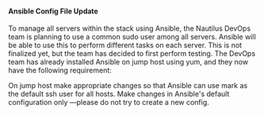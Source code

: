 #### Ansible Config File Update

To manage all servers within the stack using Ansible, the Nautilus DevOps team is planning to use a common sudo user among all servers. Ansible will be able to use this to perform different tasks on each server. This is not finalized yet, but the team has decided to first perform testing. The DevOps team has already installed Ansible on jump host using yum, and they now have the following requirement:


On jump host make appropriate changes so that Ansible can use mark as the default ssh user for all hosts. Make changes in Ansible's default configuration only —please do not try to create a new config.
